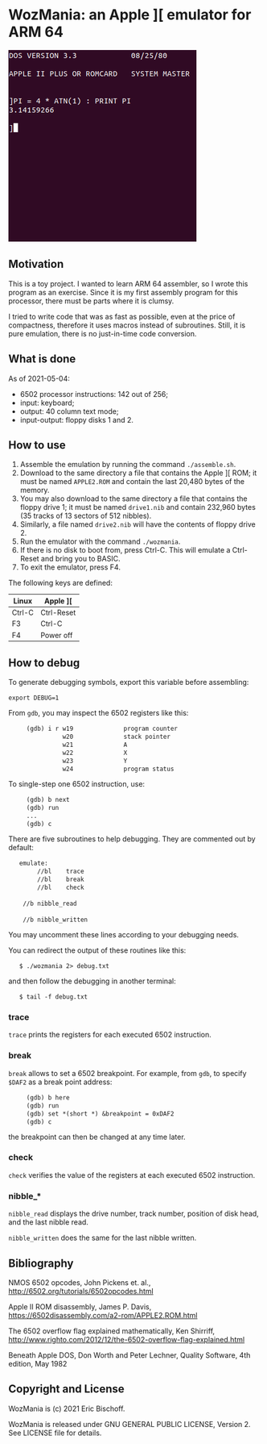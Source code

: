 # WozMania: an Apple ][ emulator for ARM 64

![DOS and Basic in wozmania](/wozmania-basic.png)

## Motivation

This is a toy project. I wanted to learn ARM 64 assembler, so I wrote this
program as an exercise. Since it is my first assembly program for this
processor, there must be parts where it is clumsy.

I tried to write code that was as fast as possible, even at the price of
compactness, therefore it uses macros instead of subroutines. Still, it is
pure emulation, there is no just-in-time code conversion.


## What is done

As of 2021-05-04:

* 6502 processor instructions: 142 out of 256;
* input: keyboard;
* output: 40 column text mode;
* input-output: floppy disks 1 and 2.


## How to use

1. Assemble the emulation by running the command `./assemble.sh`.
2. Download to the same directory a file that contains the
   Apple ][ ROM; it must be named `APPLE2.ROM` and contain the
   last 20,480 bytes of the memory.
3. You may also download to the same directory a file that contains
   the floppy drive 1; it must be named `drive1.nib` and contain
   232,960 bytes (35 tracks of 13 sectors of 512 nibbles).
4. Similarly, a file named `drive2.nib` will have the contents
   of floppy drive 2.
5. Run the emulator with the command `./wozmania`.
6. If there is no disk to boot from, press Ctrl-C.
   This will emulate a Ctrl-Reset and bring you to BASIC.
7. To exit the emulator, press F4.

The following keys are defined:

| Linux  | Apple ][   |
| ------ | ---------- |
| Ctrl-C | Ctrl-Reset |
| F3     | Ctrl-C     |
| F4     | Power off  |


## How to debug

To generate debugging symbols, export this variable before assembling:
```
export DEBUG=1
```

From `gdb`, you may inspect the 6502 registers like this:
```
     (gdb) i r w19              program counter
               w20              stack pointer
               w21              A
               w22              X
               w23              Y
               w24              program status
```

To single-step one 6502 instruction, use:
```
     (gdb) b next
     (gdb) run
     ...
     (gdb) c
```

There are five subroutines to help debugging.
They are commented out by default:
```
   emulate:
        //bl    trace
        //bl    break
        //bl    check

	//b	nibble_read

	//b	nibble_written
```
You may uncomment these lines according to your debugging needs.

You can redirect the output of these routines like this:
```
   $ ./wozmania 2> debug.txt
```
and then follow the debugging in another terminal:
```
   $ tail -f debug.txt
```

### trace

`trace` prints the registers for each executed 6502 instruction.

### break

`break` allows to set a 6502 breakpoint. For example, from `gdb`, to specify
`$DAF2` as a break point address:
```
     (gdb) b here
     (gdb) run
     (gdb) set *(short *) &breakpoint = 0xDAF2
     (gdb) c
```
the breakpoint can then be changed at any time later.

### check

`check` verifies the value of the registers at each executed 6502 instruction.

### nibble_*

`nibble_read` displays the drive number, track number, position of disk head, and the last nibble read.

`nibble_written` does the same for the last nibble written.


## Bibliography

NMOS 6502 opcodes,
John Pickens et. al.,
http://6502.org/tutorials/6502opcodes.html

Apple II ROM disassembly,
James P. Davis,
https://6502disassembly.com/a2-rom/APPLE2.ROM.html

The 6502 overflow flag explained mathematically,
Ken Shirriff,
http://www.righto.com/2012/12/the-6502-overflow-flag-explained.html

Beneath Apple DOS,
Don Worth and Peter Lechner,
Quality Software, 4th edition, May 1982


## Copyright and License

WozMania is (c) 2021 Eric Bischoff.

WozMania is released under GNU GENERAL PUBLIC LICENSE, Version 2.
See LICENSE file for details.
